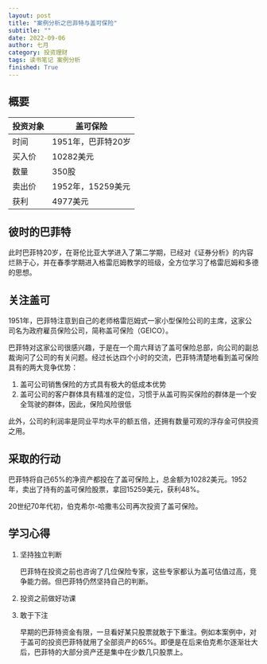 ```yaml
---
layout: post
title: "案例分析之巴菲特与盖可保险"
subtitle: ""
date: 2022-09-06
author: 七月
category: 投资理财
tags: 读书笔记 案例分析
finished: True
---
```


## 概要

| 投资对象 | 盖可保险           |
| -------- | ------------------ |
| 时间     | 1951年，巴菲特20岁 |
| 买入价   | 10282美元          |
| 数量     | 350股              |
| 卖出价   | 1952年，15259美元  |
| 获利     | 4977美元           |

## 彼时的巴菲特

此时巴菲特20岁，在哥伦比亚大学进入了第二学期，已经对《证券分析》的内容烂熟于心，并在春季学期进入格雷厄姆教学的班级，全方位学习了格雷厄姆和多德的思想。

## 关注盖可

1951年，巴菲特注意到自己的老师格雷厄姆式一家小型保险公司的主席，这家公司名为政府雇员保险公司，简称盖可保险（GEICO）。

巴菲特对这家公司很感兴趣，于是在一个周六拜访了盖可保险总部，向公司的副总裁询问了公司的有关问题。经过长达四个小时的交流，巴菲特清楚地看到盖可保险具有的两大竞争优势：

1. 盖可公司销售保险的方式具有极大的低成本优势
2. 盖可公司的客户群体具有精准的定位，习惯于从盖可购买保险的群体是一个安全驾驶的群体，因此，保险风险很低

此外，公司的利润率是同业平均水平的额五倍，还拥有数量可观的浮存金可供投资之用。

## 采取的行动

巴菲特将自己65%的净资产都投在了盖可保险上，总金额为10282美元。1952年，卖出了持有的盖可保险股票，拿回15259美元，获利48%。

20世纪70年代初，伯克希尔-哈撒韦公司再次投资了盖可保险。

## 学习心得

1. 坚持独立判断

   巴菲特在投资之前也咨询了几位保险专家，这些专家都认为盖可估值过高，竞争能力弱。但巴菲特仍然坚持自己的判断。

2. 投资之前做好功课

3. 敢于下注

   早期的巴菲特资金有限，一旦看好某只股票就敢于下重注。例如本案例中，对于盖可的投资巴菲特就用了全部资产的65%。即便是在后来伯克希尔逐渐壮大后，巴菲特的大部分资产还是集中在少数几只股票上。

   
